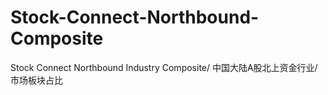 # Stock-Connect-Northbound-Composite
Stock Connect Northbound Industry Composite/ 中国大陆A股北上资金行业/市场板块占比
